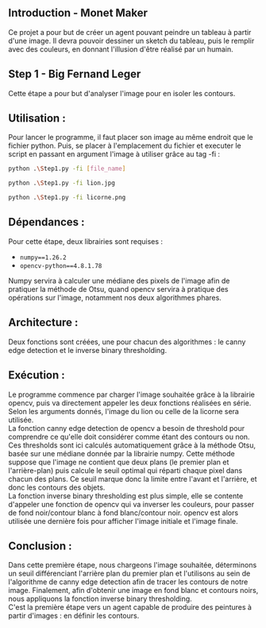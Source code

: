 ## Introduction - Monet Maker
Ce projet a pour but de créer un agent pouvant peindre un tableau à partir d'une image. Il devra pouvoir dessiner un sketch du tableau, puis le remplir avec des couleurs, en donnant l'illusion d'être réalisé par un humain.

## Step 1 - Big Fernand Leger
Cette étape a pour but d'analyser l'image pour en isoler les contours.

## Utilisation :
  
Pour lancer le programme, il faut placer son image au même endroit que le fichier python. Puis, se placer à l'emplacement du fichier et executer le script en passant en argument l'image à utiliser grâce au tag -fi :  
```bash
python .\Step1.py -fi [file_name]
```     
```bash
python .\Step1.py -fi lion.jpg 
```    
```bash
python .\Step1.py -fi licorne.png
```     
## Dépendances :
Pour cette étape, deux librairies sont requises : 
* `numpy==1.26.2`
* `opencv-python==4.8.1.78`  

Numpy servira à calculer une médiane des pixels de l'image afin de pratiquer la méthode de Otsu, quand opencv servira à pratique des opérations sur l'image, notamment nos deux algorithmes phares.  

## Architecture :
Deux fonctions sont créées, une pour chacun des algorithmes : le canny edge detection et le inverse binary thresholding.    

## Exécution :
Le programme commence par charger l'image souhaitée grâce à la librairie opencv, puis va directement appeler les deux fonctions réalisées en série. Selon les arguments donnés, l'image du lion ou celle de la licorne sera utilisée.  
La fonction canny edge detection de opencv a besoin de threshold pour comprendre ce qu'elle doit considérer comme étant des contours ou non. Ces thresholds sont ici calculés automatiquement grâce à la méthode Otsu, basée sur une médiane donnée par la librairie numpy. Cette méthode suppose que l'image ne contient que deux plans (le premier plan et l'arrière-plan) puis calcule le seuil optimal qui réparti chaque pixel dans chacun des plans. Ce seuil marque donc la limite entre l'avant et l'arrière, et donc les contours des objets.    
La fonction inverse binary thresholding est plus simple, elle se contente d'appeler une fonction de opencv qui va inverser les couleurs, pour passer de fond noir/contour blanc à fond blanc/contour noir.
opencv est alors utilisée une dernière fois pour afficher l'image initiale et l'image finale.

## Conclusion :
Dans cette première étape, nous chargeons l'image souhaitée, déterminons un seuil différenciant l'arrière plan du premier plan et l'utilisons au sein de l'algorithme de canny edge detection afin de tracer les contours de notre image. Finalement, afin d'obtenir une image en fond blanc et contours noirs, nous appliquons la fonction inverse binary thresholding.  
C'est la première étape vers un agent capable de produire des peintures à partir d'images : en définir les contours.